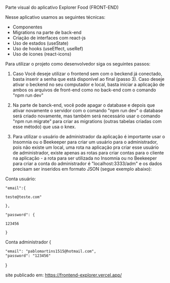Parte visual do aplicativo Explorer Food (FRONT-END)

Nesse aplicativo usamos as seguintes técnicas:

- Componentes
- Migrations na parte de back-end
- Criação de interfaces com react-js
- Uso de estados (useState)
- Uso de hooks (useEffect, useRef)
- Uso de ícones (react-icons)

Para utilizar o projeto como desenvolvedor siga os seguintes passos:

1. Caso Você deseje utilizar o frontend sem com o beckend já conectado, basta inserir a senha que está disponível ao final (passo 3). Caso deseje ativar o beckend no seu computador e local, basta iniciar a aplicação de ambos os arquivos de front-end como no back-end com o comando "npm run dev"

2. Na parte de banck-end, você pode apagar o database e depois que ativar novamente o servidor com o comando "npm run dev" o database será criado novamente, mas também será necessário usar o comando "npm run migrate" para criar as migrations (outras tabelas criadas com esse método) que usa o knex.

3. Para utilizar o usuário de administrador da aplicação é importante usar o Insomnia ou o Beekeeper para criar um usuário para o administrador, pois não existe um local, uma rota na aplicação pra criar esse usuário de administrador, existe apenas as rotas para criar contas para o cliente na aplicação - a rota para ser utilizada no Insomnia ou no Beekeeper para criar a conta do administrador é "localhost:3333/adm" e os dados precisam ser inseridos em formato JSON (segue exemplo abaixo): 

Conta usuário:

	"email":{
	
	teste@teste.com"
	
	},
	
	"password": {
	
	123456
	
	}




Conta administrador {

	
	"email": "pablomartins1515@hotmail.com",
	"password": "123456"
}


site publicado em: https://frontend-explorer.vercel.app/
